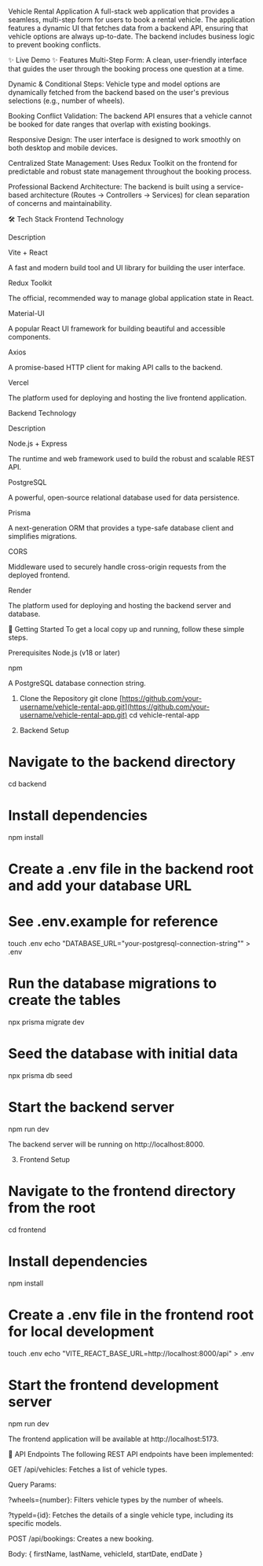 Vehicle Rental Application
A full-stack web application that provides a seamless, multi-step form for users to book a rental vehicle. The application features a dynamic UI that fetches data from a backend API, ensuring that vehicle options are always up-to-date. The backend includes business logic to prevent booking conflicts.

✨ Live Demo ✨
Features
Multi-Step Form: A clean, user-friendly interface that guides the user through the booking process one question at a time.

Dynamic & Conditional Steps: Vehicle type and model options are dynamically fetched from the backend based on the user's previous selections (e.g., number of wheels).

Booking Conflict Validation: The backend API ensures that a vehicle cannot be booked for date ranges that overlap with existing bookings.

Responsive Design: The user interface is designed to work smoothly on both desktop and mobile devices.

Centralized State Management: Uses Redux Toolkit on the frontend for predictable and robust state management throughout the booking process.

Professional Backend Architecture: The backend is built using a service-based architecture (Routes → Controllers → Services) for clean separation of concerns and maintainability.

🛠️ Tech Stack
Frontend
Technology

Description

Vite + React

A fast and modern build tool and UI library for building the user interface.

Redux Toolkit

The official, recommended way to manage global application state in React.

Material-UI

A popular React UI framework for building beautiful and accessible components.

Axios

A promise-based HTTP client for making API calls to the backend.

Vercel

The platform used for deploying and hosting the live frontend application.

Backend
Technology

Description

Node.js + Express

The runtime and web framework used to build the robust and scalable REST API.

PostgreSQL

A powerful, open-source relational database used for data persistence.

Prisma

A next-generation ORM that provides a type-safe database client and simplifies migrations.

CORS

Middleware used to securely handle cross-origin requests from the deployed frontend.

Render

The platform used for deploying and hosting the backend server and database.

🚀 Getting Started
To get a local copy up and running, follow these simple steps.

Prerequisites
Node.js (v18 or later)

npm

A PostgreSQL database connection string.

1. Clone the Repository
git clone [https://github.com/your-username/vehicle-rental-app.git](https://github.com/your-username/vehicle-rental-app.git)
cd vehicle-rental-app

2. Backend Setup
# Navigate to the backend directory
cd backend

# Install dependencies
npm install

# Create a .env file in the backend root and add your database URL
# See .env.example for reference
touch .env
echo "DATABASE_URL=\"your-postgresql-connection-string\"" > .env

# Run the database migrations to create the tables
npx prisma migrate dev

# Seed the database with initial data
npx prisma db seed

# Start the backend server
npm run dev

The backend server will be running on http://localhost:8000.

3. Frontend Setup
# Navigate to the frontend directory from the root
cd frontend

# Install dependencies
npm install

# Create a .env file in the frontend root for local development
touch .env
echo "VITE_REACT_BASE_URL=http://localhost:8000/api" > .env

# Start the frontend development server
npm run dev

The frontend application will be available at http://localhost:5173.

📝 API Endpoints
The following REST API endpoints have been implemented:

GET /api/vehicles: Fetches a list of vehicle types.

Query Params:

?wheels={number}: Filters vehicle types by the number of wheels.

?typeId={id}: Fetches the details of a single vehicle type, including its specific models.

POST /api/bookings: Creates a new booking.

Body: { firstName, lastName, vehicleId, startDate, endDate }
